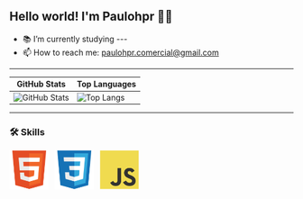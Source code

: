## Hello world! I'm Paulohpr 👋🏾

- 📚 I’m currently studying ---
- 📫 How to reach me: [paulohpr.comercial@gmail.com](mailto:paulohpr.comercial@gmail.com)

---

| GitHub Stats                                                                                                        | Top Languages                                                                                                     |
|---------------------------------------------------------------------------------------------------------------------|-------------------------------------------------------------------------------------------------------------------|
| ![GitHub Stats](https://github-readme-stats.vercel.app/api?username=paulohpr&show_icons=true&theme=dark)           | ![Top Langs](https://github-readme-stats.vercel.app/api/top-langs/?username=paulohpr&layout=compact&theme=dark)  |

---

### 🛠️ Skills

<div style="display: flex; gap: 10px;">
  <img src="https://raw.githubusercontent.com/devicons/devicon/master/icons/html5/html5-original.svg" alt="HTML5" height="70" />
  <img src="https://raw.githubusercontent.com/devicons/devicon/master/icons/css3/css3-original.svg" alt="CSS3" height="70" />
  <img src="https://raw.githubusercontent.com/devicons/devicon/master/icons/javascript/javascript-original.svg" alt="JavaScript" height="70" />
</div>
